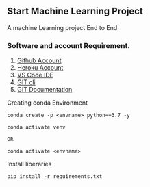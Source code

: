 ## Start Machine Learning Project
A machine Learning project End to End

### Software and account Requirement.

1. [Github Account](https://github.com)
2. [Heroku Account](https://dashboard.heroku.com/login)
3. [VS Code IDE](https://code.visualstudio.com/download)
4. [GIT cli](https://git-scm.com/downloads)
5. [GIT Documentation](https://git-scm.com/docs/gittutorial)

Creating conda Environment
```
conda create -p <envname> python==3.7 -y

conda activate venv

OR

conda activate <envname>

```

Install liberaries
```
pip install -r requirements.txt